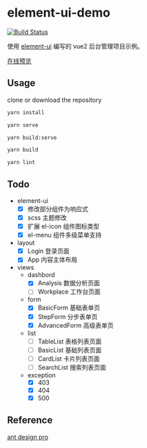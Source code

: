 # element-ui-demo

[![Build Status](https://travis-ci.org/Wizard67/element-ui-demo.svg?branch=master)](https://travis-ci.org/Wizard67/element-ui-demo)
 
使用 [element-ui](https://github.com/ElemeFE/element) 编写的 vue2 后台管理项目示例。

[在线预览](https://wizard67.github.io/element-ui-demo/)

## Usage

clone or download the repository

```bash
yarn install

yarn serve

yarn build:serve

yarn build

yarn lint
```

## Todo

- element-ui
  - [x] 修改部分组件为响应式
  - [x] scss 主题修改
  - [x] 扩展 el-icon 组件图标类型
  - [x] el-menu 组件多级菜单支持
- layout
  - [x] Login 登录页面
  - [x] App 内容主体布局
- views
  - dashbord
    - [x] Analysis 数据分析页面
    - [ ] Workplace 工作台页面
  - form
    - [x] BasicForm 基础表单页
    - [x] StepForm 分步表单页
    - [x] AdvancedForm 高级表单页
  - list
    - [ ] TableList 表格列表页面
    - [ ] BasicList 基础列表页面
    - [ ] CardList 卡片列表页面
    - [ ] SearchList 搜索列表页面
  - exception
    - [x] 403
    - [x] 404
    - [x] 500

## Reference
[ant design pro](https://pro.ant.design/index-cn)
